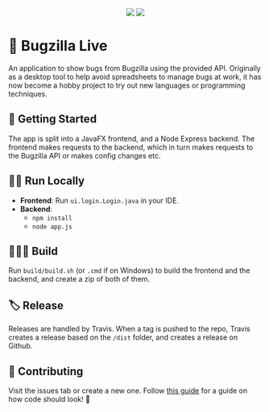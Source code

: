 <p align="center">
	<img src="https://travis-ci.org/iamtomhewitt/bugzilla-live.svg"/>
	<img src="https://img.shields.io/github/v/tag/iamtomhewitt/bugzilla-live?color=success&style=flat-square&label=latest%20version">
</p>

# 🐛 Bugzilla Live

An application to show bugs from Bugzilla using the provided API. Originally as a desktop tool to help avoid spreadsheets to manage bugs at work, it has now become a hobby project to try out new languages or programming techniques.

## 🔧 Getting Started
The app is split into a JavaFX frontend, and a Node Express backend. The frontend makes requests to the backend, which in turn makes requests to the Bugzilla API or makes config changes etc.

## 🏃‍♂️ Run Locally
* <b>Frontend</b>: Run `ui.login.Login.java` in your IDE.
* <b>Backend</b>:
	* `npm install`
	* `node app.js`

## 👷🏻‍♂️ Build
Run `build/build.sh` (or `.cmd` if on Windows) to build the frontend and the backend, and create a zip of both of them.

## 🏷 Release
Releases are handled by Travis. When a tag is pushed to the repo, Travis creates a release based on the `/dist` folder, and creates a release on Github.

## 🎉 Contributing
Visit the issues tab or create a new one.
Follow [this guide](CODESTYLE.md) for a guide on how code should look! 🙂
